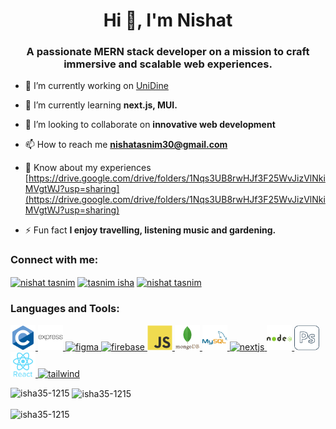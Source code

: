 <h1 align="center">Hi 👋, I'm Nishat</h1>
<h3 align="center">A passionate MERN stack developer on a mission to craft immersive and scalable web experiences.</h3>

- 🔭 I’m currently working on [UniDine](https://unidine-2cdc8.web.app)

- 🌱 I’m currently learning **next.js, MUI.**

- 👯 I’m looking to collaborate on **innovative web development**

- 📫 How to reach me **nishatasnim30@gmail.com**

- 📄 Know about my experiences [https://drive.google.com/drive/folders/1Nqs3UB8rwHJf3F25WvJizVlNkiMVgtWJ?usp=sharing](https://drive.google.com/drive/folders/1Nqs3UB8rwHJf3F25WvJizVlNkiMVgtWJ?usp=sharing)

- ⚡ Fun fact **I enjoy travelling, listening music and gardening.**

<h3 align="left">Connect with me:</h3>
<p align="left">
<a href="[https://linkedin.com/in/nishat tasnim](https://www.linkedin.com/in/nishat-tasnim-5424b6250)" target="blank"><img align="center" src="https://raw.githubusercontent.com/rahuldkjain/github-profile-readme-generator/master/src/images/icons/Social/linked-in-alt.svg" alt="nishat tasnim" height="30" width="40" /></a>
<a href="https://instagram.com/tasnim isha" target="blank"><img align="center" src="https://raw.githubusercontent.com/rahuldkjain/github-profile-readme-generator/master/src/images/icons/Social/instagram.svg" alt="tasnim isha" height="30" width="40" /></a>
<a href="https://dribbble.com/nishat tasnim" target="blank"><img align="center" src="https://raw.githubusercontent.com/rahuldkjain/github-profile-readme-generator/master/src/images/icons/Social/dribbble.svg" alt="nishat tasnim" height="30" width="40" /></a>
</p>

<h3 align="left">Languages and Tools:</h3>
<p align="left"> <a href="https://www.cprogramming.com/" target="_blank" rel="noreferrer"> <img src="https://raw.githubusercontent.com/devicons/devicon/master/icons/c/c-original.svg" alt="c" width="40" height="40"/> </a> <a href="https://expressjs.com" target="_blank" rel="noreferrer"> <img src="https://raw.githubusercontent.com/devicons/devicon/master/icons/express/express-original-wordmark.svg" alt="express" width="40" height="40"/> </a> <a href="https://www.figma.com/" target="_blank" rel="noreferrer"> <img src="https://www.vectorlogo.zone/logos/figma/figma-icon.svg" alt="figma" width="40" height="40"/> </a> <a href="https://firebase.google.com/" target="_blank" rel="noreferrer"> <img src="https://www.vectorlogo.zone/logos/firebase/firebase-icon.svg" alt="firebase" width="40" height="40"/> </a> <a href="https://developer.mozilla.org/en-US/docs/Web/JavaScript" target="_blank" rel="noreferrer"> <img src="https://raw.githubusercontent.com/devicons/devicon/master/icons/javascript/javascript-original.svg" alt="javascript" width="40" height="40"/> </a> <a href="https://www.mongodb.com/" target="_blank" rel="noreferrer"> <img src="https://raw.githubusercontent.com/devicons/devicon/master/icons/mongodb/mongodb-original-wordmark.svg" alt="mongodb" width="40" height="40"/> </a> <a href="https://www.mysql.com/" target="_blank" rel="noreferrer"> <img src="https://raw.githubusercontent.com/devicons/devicon/master/icons/mysql/mysql-original-wordmark.svg" alt="mysql" width="40" height="40"/> </a> <a href="https://nextjs.org/" target="_blank" rel="noreferrer"> <img src="https://cdn.worldvectorlogo.com/logos/nextjs-2.svg" alt="nextjs" width="40" height="40"/> </a> <a href="https://nodejs.org" target="_blank" rel="noreferrer"> <img src="https://raw.githubusercontent.com/devicons/devicon/master/icons/nodejs/nodejs-original-wordmark.svg" alt="nodejs" width="40" height="40"/> </a> <a href="https://www.photoshop.com/en" target="_blank" rel="noreferrer"> <img src="https://raw.githubusercontent.com/devicons/devicon/master/icons/photoshop/photoshop-line.svg" alt="photoshop" width="40" height="40"/> </a> <a href="https://reactjs.org/" target="_blank" rel="noreferrer"> <img src="https://raw.githubusercontent.com/devicons/devicon/master/icons/react/react-original-wordmark.svg" alt="react" width="40" height="40"/> </a> <a href="https://tailwindcss.com/" target="_blank" rel="noreferrer"> <img src="https://www.vectorlogo.zone/logos/tailwindcss/tailwindcss-icon.svg" alt="tailwind" width="40" height="40"/> </a> </p>

<p><img align="left" src="https://github-readme-stats.vercel.app/api/top-langs?username=isha35-1215&show_icons=true&locale=en&layout=compact" alt="isha35-1215" /></p>

<p>&nbsp;<img align="center" src="https://github-readme-stats.vercel.app/api?username=isha35-1215&show_icons=true&locale=en" alt="isha35-1215" /></p>

<p><img align="center" src="https://github-readme-streak-stats.herokuapp.com/?user=isha35-1215&" alt="isha35-1215" /></p>
